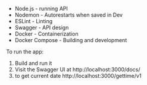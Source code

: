 
* Node.js - running API
* Nodemon - Autorestarts when saved in Dev
* ESLint - Linting
* Swagger - API design
* Docker - Containerization
* Docker Compose - Building and development

To run the app:
1. Build and run it
2. Visit the Swagger UI at http://localhost:3000/docs/
3. to get current date http://localhost:3000/gettime/v1

